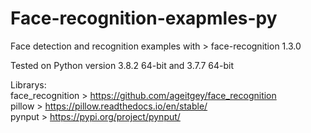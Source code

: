 # Face-recognition-exapmles-py
Face detection and recognition examples with > face-recognition 1.3.0

Tested on Python version 3.8.2 64-bit and 3.7.7 64-bit

Librarys:  
  face_recognition > https://github.com/ageitgey/face_recognition  
  pillow > https://pillow.readthedocs.io/en/stable/  
  pynput > https://pypi.org/project/pynput/  
